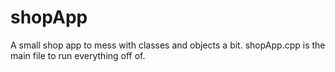 # shopApp
A small shop app to mess with classes and objects a bit.
shopApp.cpp is the main file to run everything off of.
